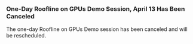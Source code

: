 ### One-Day Roofline on GPUs Demo Session, April 13 Has Been Canceled

The one-day Roofline on GPUs Demo session has been canceled and will be
rescheduled.
